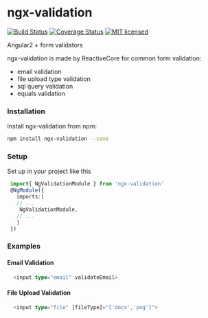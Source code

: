 # ngx-validation
[![Build Status](https://travis-ci.org/ReactiveCore-com/ngx-validation.svg?branch=master)](https://travis-ci.org/ReactiveCore-com/ngx-validation)
[![Coverage Status](https://coveralls.io/repos/github/ReactiveCore-com/ngx-validation/badge.svg?branch=master)](https://coveralls.io/github/ReactiveCore-com/ngx-validation?branch=karma-fix)
[![MIT licensed](https://img.shields.io/badge/license-MIT-blue.svg?style=flat-square)](https://github.com/danrevah/ng-pipes/blob/master/LICENSE.md)


Angular2 + form validators

ngx-validation is made by ReactiveCore for common form validation:
- email validation
- file upload type validation
- sql query validation
- equals validation


### Installation
Install ngx-validation from npm:
```bash
npm install ngx-validation --save
```

### Setup
Set up in your project like this
```ts
 import{ NgValidationModule } from 'ngx-validation'
 @NgModule({
   imports:[
   // ...
    NgValidationModule,
   // ...
   ]
 })
```

### Examples

#### Email Validation

  ```ts
    <input type="email" validateEmail>
  ```

#### File Upload Validation

  ```ts
    <input type="file" [fileType]="['docx','png']">
  ```
